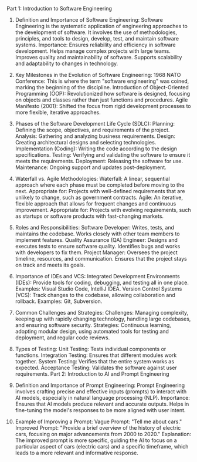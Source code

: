 Part 1: Introduction to Software Engineering
1. Definition and Importance of Software Engineering:
Software Engineering is the systematic application of engineering approaches to the development of software. It involves the use of methodologies, principles, and tools to design, develop, test, and maintain software systems.
Importance:
Ensures reliability and efficiency in software development.
Helps manage complex projects with large teams.
Improves quality and maintainability of software.
Supports scalability and adaptability to changes in technology.

3. Key Milestones in the Evolution of Software Engineering:
1968 NATO Conference: This is where the term "software engineering" was coined, marking the beginning of the discipline.
Introduction of Object-Oriented Programming (OOP): Revolutionized how software is designed, focusing on objects and classes rather than just functions and procedures.
Agile Manifesto (2001): Shifted the focus from rigid development processes to more flexible, iterative approaches.

3. Phases of the Software Development Life Cycle (SDLC):
Planning: Defining the scope, objectives, and requirements of the project.
Analysis: Gathering and analyzing business requirements.
Design: Creating architectural designs and selecting technologies.
Implementation (Coding): Writing the code according to the design specifications.
Testing: Verifying and validating the software to ensure it meets the requirements.
Deployment: Releasing the software for use.
Maintenance: Ongoing support and updates post-deployment.

4. Waterfall vs. Agile Methodologies:
Waterfall:
A linear, sequential approach where each phase must be completed before moving to the next.
Appropriate for: Projects with well-defined requirements that are unlikely to change, such as government contracts.
Agile:
An iterative, flexible approach that allows for frequent changes and continuous improvement.
Appropriate for: Projects with evolving requirements, such as startups or software products with fast-changing markets.

5. Roles and Responsibilities:
Software Developer:
Writes, tests, and maintains the codebase.
Works closely with other team members to implement features.
Quality Assurance (QA) Engineer:
Designs and executes tests to ensure software quality.
Identifies bugs and works with developers to fix them.
Project Manager:
Oversees the project timeline, resources, and communication.
Ensures that the project stays on track and meets its goals.

6. Importance of IDEs and VCS:
Integrated Development Environments (IDEs):
Provide tools for coding, debugging, and testing all in one place.
Examples: Visual Studio Code, IntelliJ IDEA.
Version Control Systems (VCS):
Track changes to the codebase, allowing collaboration and rollback.
Examples: Git, Subversion.

7. Common Challenges and Strategies:
Challenges:
Managing complexity, keeping up with rapidly changing technology, handling large codebases, and ensuring software security.
Strategies:
Continuous learning, adopting modular design, using automated tools for testing and deployment, and regular code reviews.

8. Types of Testing:
Unit Testing: Tests individual components or functions.
Integration Testing: Ensures that different modules work together.
System Testing: Verifies that the entire system works as expected.
Acceptance Testing: Validates the software against user requirements.
Part 2: Introduction to AI and Prompt Engineering

1. Definition and Importance of Prompt Engineering:
Prompt Engineering involves crafting precise and effective inputs (prompts) to interact with AI models, especially in natural language processing (NLP).
Importance:
Ensures that AI models produce relevant and accurate outputs.
Helps in fine-tuning the model's responses to be more aligned with user intent.

2. Example of Improving a Prompt:
Vague Prompt: "Tell me about cars."
Improved Prompt: "Provide a brief overview of the history of electric cars, focusing on major advancements from 2000 to 2020."
Explanation: The improved prompt is more specific, guiding the AI to focus on a particular aspect of cars (electric cars) and a specific timeframe, which leads to a more relevant and informative response.
